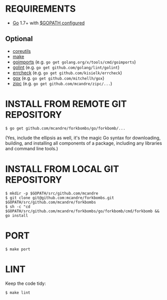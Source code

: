 # REQUIREMENTS

* [Go](https://golang.org) 1.7+ with [$GOPATH configured](https://gist.github.com/mcandre/ef73fb77a825bd153b7836ddbd9a6ddc)

## Optional

* [coreutils](https://www.gnu.org/software/coreutils/coreutils.html)
* [make](https://www.gnu.org/software/make/)
* [goimports](https://godoc.org/golang.org/x/tools/cmd/goimports) (e.g. `go get golang.org/x/tools/cmd/goimports`)
* [golint](https://github.com/golang/lint) (e.g. `go get github.com/golang/lint/golint`)
* [errcheck](https://github.com/kisielk/errcheck) (e.g. `go get github.com/kisielk/errcheck`)
* [gox](https://github.com/mitchellh/gox) (e.g. `go get github.com/mitchellh/gox`)
* [zipc](https://github.com/mcandre/zipc) (e.g. `go get github.com/mcandre/zipc/...`)

# INSTALL FROM REMOTE GIT REPOSITORY

```
$ go get github.com/mcandre/forkbombs/go/forkbomb/...
```

(Yes, include the ellipsis as well, it's the magic Go syntax for downloading, building, and installing all components of a package, including any libraries and command line tools.)

# INSTALL FROM LOCAL GIT REPOSITORY

```
$ mkdir -p $GOPATH/src/github.com/mcandre
$ git clone git@github.com:mcandre/forkbombs.git $GOPATH/src/github.com/mcandre/forkbombs
$ sh -c "cd $GOPATH/src/github.com/mcandre/forkbombs/go/forkbomb/cmd/forkbomb && go install
```

# PORT

```
$ make port
```

# LINT

Keep the code tidy:

```
$ make lint
```
